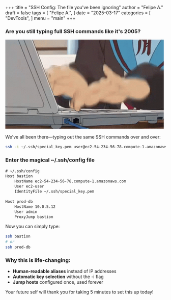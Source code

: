 +++
title = "SSH Config: The file you've been ignoring"
author = "Felipe A."
draft = false
tags = [
    "Felipe A.",
]
date = "2025-03-17"
categories = [
    "DevTools",
]
menu = "main"
+++

### Are you still typing full SSH commands like it's 2005?

![meme](/images/typing-furiously.gif)

We've all been there—typing out the same SSH commands over and over:

```bash
ssh -i ~/.ssh/special_key.pem user@ec2-54-234-56-78.compute-1.amazonaws.com
```

### Enter the magical ~/.ssh/config file

```
# ~/.ssh/config
Host bastion
    HostName ec2-54-234-56-78.compute-1.amazonaws.com
    User ec2-user
    IdentityFile ~/.ssh/special_key.pem

Host prod-db
    HostName 10.0.5.12
    User admin
    ProxyJump bastion
```

Now you can simply type:

```bash
ssh bastion
# or
ssh prod-db
```

### Why this is life-changing:

- **Human-readable aliases** instead of IP addresses
- **Automatic key selection** without the -i flag
- **Jump hosts** configured once, used forever

Your future self will thank you for taking 5 minutes to set this up today!
